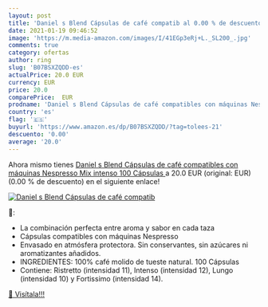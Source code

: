 ```yaml
---
layout: post
title: 'Daniel s Blend Cápsulas de café compatib al 0.00 % de descuento'
date: 2021-01-19 09:46:52
image: 'https://m.media-amazon.com/images/I/41EGp3eRj+L._SL200_.jpg'
comments: true
category: ofertas
author: ring
slug: 'B07BSXZQDD-es'
actualPrice: 20.0 EUR
currency: EUR
price: 20.0
comparePrice:  EUR
prodname: 'Daniel s Blend Cápsulas de café compatibles con máquinas Nespresso Mix intenso  100 Cápsulas '
country: 'es'
flag: '🇪🇸'
buyurl: 'https://www.amazon.es/dp/B07BSXZQDD/?tag=tolees-21'
descuento: '0.00'
average: '20.0'
---
```


Ahora mismo tienes [Daniel s Blend Cápsulas de café compatibles con máquinas Nespresso Mix intenso  100 Cápsulas ](https://www.amazon.es/dp/B07BSXZQDD/?tag=tolees-21) a 20.0 EUR (original:  EUR) (0.00 %  de descuento) en el siguiente enlace!

[![Daniel s Blend Cápsulas de café compatib](https://m.media-amazon.com/images/I/41EGp3eRj+L._SL200_.jpg)](https://www.amazon.es/dp/B07BSXZQDD/?tag=tolees-21)

🔎:

- La combinación perfecta entre aroma y sabor en cada taza
- Cápsulas compatibles con máquinas Nespresso
- Envasado en atmósfera protectora. Sin conservantes, sin azúcares ni aromatizantes añadidos.
- INGREDIENTES: 100% café molido de tueste natural. 100 Cápsulas
- Contiene: Ristretto (intensidad 11), Intenso (intensidad 12), Lungo (intensidad 10) y Fortissimo (intensidad 14).

[🛒 Visítala!!!](https://www.amazon.es/dp/B07BSXZQDD/?tag=tolees-21)
